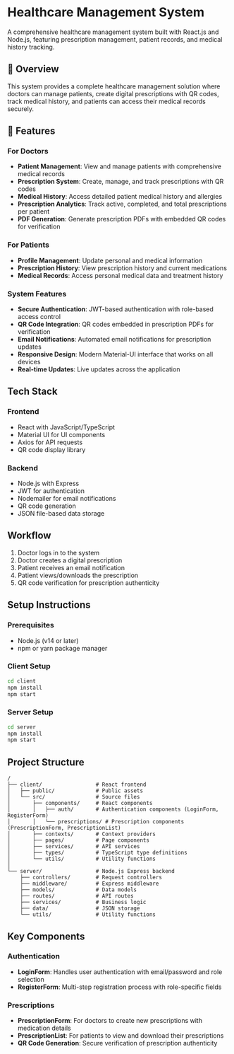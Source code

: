 # Healthcare Management System

A comprehensive healthcare management system built with React.js and Node.js, featuring prescription management, patient records, and medical history tracking.

## 🚀 Overview

This system provides a complete healthcare management solution where doctors can manage patients, create digital prescriptions with QR codes, track medical history, and patients can access their medical records securely.

## 🚀 Features

### For Doctors
- **Patient Management**: View and manage patients with comprehensive medical records
- **Prescription System**: Create, manage, and track prescriptions with QR codes
- **Medical History**: Access detailed patient medical history and allergies
- **Prescription Analytics**: Track active, completed, and total prescriptions per patient
- **PDF Generation**: Generate prescription PDFs with embedded QR codes for verification

### For Patients  
- **Profile Management**: Update personal and medical information
- **Prescription History**: View prescription history and current medications
- **Medical Records**: Access personal medical data and treatment history

### System Features
- **Secure Authentication**: JWT-based authentication with role-based access control
- **QR Code Integration**: QR codes embedded in prescription PDFs for verification
- **Email Notifications**: Automated email notifications for prescription updates
- **Responsive Design**: Modern Material-UI interface that works on all devices
- **Real-time Updates**: Live updates across the application

## Tech Stack

### Frontend
- React with JavaScript/TypeScript
- Material UI for UI components
- Axios for API requests
- QR code display library

### Backend
- Node.js with Express
- JWT for authentication
- Nodemailer for email notifications
- QR code generation
- JSON file-based data storage

## Workflow

1. Doctor logs in to the system
2. Doctor creates a digital prescription
3. Patient receives an email notification
4. Patient views/downloads the prescription
5. QR code verification for prescription authenticity

## Setup Instructions

### Prerequisites
- Node.js (v14 or later)
- npm or yarn package manager

### Client Setup
```bash
cd client
npm install
npm start
```

### Server Setup
```bash
cd server
npm install
npm start
```

## Project Structure

```
/
├── client/                 # React frontend
│   ├── public/             # Public assets
│   └── src/                # Source files
│       ├── components/     # React components
│       │   ├── auth/       # Authentication components (LoginForm, RegisterForm)
│       │   └── prescriptions/ # Prescription components (PrescriptionForm, PrescriptionList)
│       ├── contexts/       # Context providers
│       ├── pages/          # Page components
│       ├── services/       # API services
│       ├── types/          # TypeScript type definitions
│       └── utils/          # Utility functions
│
└── server/                 # Node.js Express backend
    ├── controllers/        # Request controllers
    ├── middleware/         # Express middleware
    ├── models/             # Data models
    ├── routes/             # API routes
    ├── services/           # Business logic
    ├── data/               # JSON storage
    └── utils/              # Utility functions
```

## Key Components

### Authentication
- **LoginForm**: Handles user authentication with email/password and role selection
- **RegisterForm**: Multi-step registration process with role-specific fields

### Prescriptions
- **PrescriptionForm**: For doctors to create new prescriptions with medication details
- **PrescriptionList**: For patients to view and download their prescriptions
- **QR Code Generation**: Secure verification of prescription authenticity
